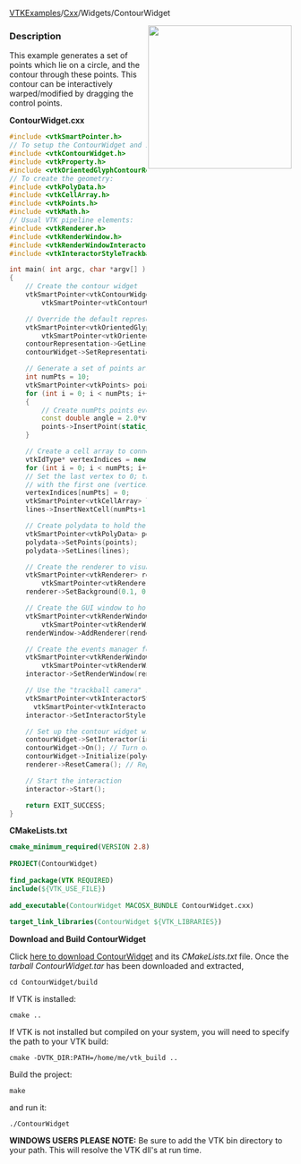 [VTKExamples](/index/)/[Cxx](/Cxx)/Widgets/ContourWidget

<img align="right" src="https://github.com/lorensen/VTKExamples/blob/gh-pages/Testing/Baseline/Widgets/TestContourWidget.png?raw=true" width="256" />

### Description
This example generates a set of points which lie on a circle, and the contour through these points. This contour can be interactively warped/modified by dragging the control points.

**ContourWidget.cxx**
```c++
#include <vtkSmartPointer.h>
// To setup the ContourWidget and its representation:
#include <vtkContourWidget.h>
#include <vtkProperty.h>
#include <vtkOrientedGlyphContourRepresentation.h>
// To create the geometry:
#include <vtkPolyData.h>
#include <vtkCellArray.h>
#include <vtkPoints.h>
#include <vtkMath.h>
// Usual VTK pipeline elements:
#include <vtkRenderer.h>
#include <vtkRenderWindow.h>
#include <vtkRenderWindowInteractor.h>
#include <vtkInteractorStyleTrackballCamera.h>

int main( int argc, char *argv[] )
{
    // Create the contour widget
    vtkSmartPointer<vtkContourWidget> contourWidget =
        vtkSmartPointer<vtkContourWidget>::New();

    // Override the default representation for the contour widget to customize its look
    vtkSmartPointer<vtkOrientedGlyphContourRepresentation> contourRepresentation =
        vtkSmartPointer<vtkOrientedGlyphContourRepresentation>::New();
    contourRepresentation->GetLinesProperty()->SetColor(1, 0, 0); // Set color to red
    contourWidget->SetRepresentation(contourRepresentation);

    // Generate a set of points arranged in a circle
    int numPts = 10;
    vtkSmartPointer<vtkPoints> points = vtkSmartPointer<vtkPoints>::New();
    for (int i = 0; i < numPts; i++)
    {
        // Create numPts points evenly spread around a circumference of radius 0.1
        const double angle = 2.0*vtkMath::Pi()*i/numPts;
        points->InsertPoint(static_cast<vtkIdType>(i), 0.1*cos(angle), 0.1*sin(angle), 0.0 );
    }

    // Create a cell array to connect the points into meaningful geometry
    vtkIdType* vertexIndices = new vtkIdType[numPts+1];
    for (int i = 0; i < numPts; i++) { vertexIndices[i] = static_cast<vtkIdType>(i); }
    // Set the last vertex to 0; this means the last line segment will join the 19th point (vertices[19])
    // with the first one (vertices[0]), thus closing the circle.
    vertexIndices[numPts] = 0;
    vtkSmartPointer<vtkCellArray> lines = vtkSmartPointer<vtkCellArray>::New();
    lines->InsertNextCell(numPts+1, vertexIndices);

    // Create polydata to hold the geometry just created, and populate it
    vtkSmartPointer<vtkPolyData> polydata = vtkSmartPointer<vtkPolyData>::New();
    polydata->SetPoints(points);
    polydata->SetLines(lines);

    // Create the renderer to visualize the scene
    vtkSmartPointer<vtkRenderer> renderer =
        vtkSmartPointer<vtkRenderer>::New();
    renderer->SetBackground(0.1, 0.2, 0.4); // Set a dark blue background (default is black)

    // Create the GUI window to hold the rendered scene
    vtkSmartPointer<vtkRenderWindow> renderWindow =
        vtkSmartPointer<vtkRenderWindow>::New();
    renderWindow->AddRenderer(renderer);

    // Create the events manager for the renderer window
    vtkSmartPointer<vtkRenderWindowInteractor> interactor =
        vtkSmartPointer<vtkRenderWindowInteractor>::New();
    interactor->SetRenderWindow(renderWindow);

    // Use the "trackball camera" interactor style, rather than the default "joystick camera"
    vtkSmartPointer<vtkInteractorStyleTrackballCamera> style =
      vtkSmartPointer<vtkInteractorStyleTrackballCamera>::New();
    interactor->SetInteractorStyle(style);

    // Set up the contour widget within the visualization pipeline just assembled
    contourWidget->SetInteractor(interactor);
    contourWidget->On(); // Turn on the interactor observer
    contourWidget->Initialize(polydata);
    renderer->ResetCamera(); // Reposition camera to fit the scene elements

    // Start the interaction
    interactor->Start();

    return EXIT_SUCCESS;
}
```
**CMakeLists.txt**
```cmake
cmake_minimum_required(VERSION 2.8)
 
PROJECT(ContourWidget)
 
find_package(VTK REQUIRED)
include(${VTK_USE_FILE})
 
add_executable(ContourWidget MACOSX_BUNDLE ContourWidget.cxx)
 
target_link_libraries(ContourWidget ${VTK_LIBRARIES})
```

**Download and Build ContourWidget**

Click [here to download ContourWidget](https://github.com/lorensen/VTKWikiExamplesTarballs/raw/master/ContourWidget.tar) and its *CMakeLists.txt* file.
Once the *tarball ContourWidget.tar* has been downloaded and extracted,
```
cd ContourWidget/build 
```
If VTK is installed:
```
cmake ..
```
If VTK is not installed but compiled on your system, you will need to specify the path to your VTK build:
```
cmake -DVTK_DIR:PATH=/home/me/vtk_build ..
```
Build the project:
```
make
```
and run it:
```
./ContourWidget
```
**WINDOWS USERS PLEASE NOTE:** Be sure to add the VTK bin directory to your path. This will resolve the VTK dll's at run time.

